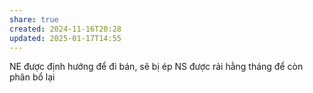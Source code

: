 ```yaml
---
share: true
created: 2024-11-16T20:28
updated: 2025-01-17T14:55
---
```

NE được định hướng để đi bán, sẽ bị ép
NS được rải hằng tháng để còn phân bổ lại 
